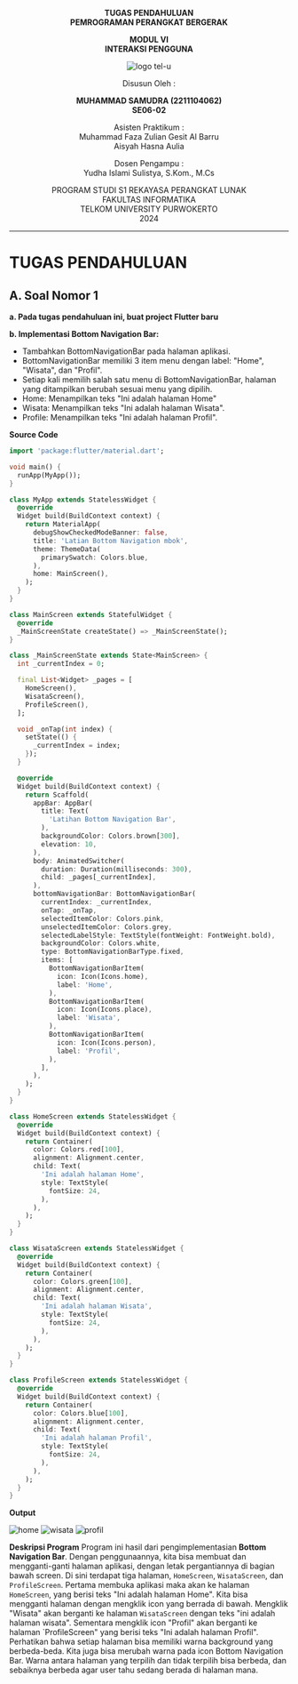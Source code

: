 <div align="center">

**TUGAS PENDAHULUAN**  
**PEMROGRAMAN PERANGKAT BERGERAK**

**MODUL VI**  
**INTERAKSI PENGGUNA**

![logo tel-u](https://github.com/user-attachments/assets/3a44181d-9c92-47f6-8cf0-87755117fd99)

Disusun Oleh :

**MUHAMMAD SAMUDRA (2211104062)**  
**SE06-02**

Asisten Praktikum :  
Muhammad Faza Zulian Gesit Al Barru  
Aisyah Hasna Aulia

Dosen Pengampu :  
Yudha Islami Sulistya, S.Kom., M.Cs

PROGRAM STUDI S1 REKAYASA PERANGKAT LUNAK  
FAKULTAS INFORMATIKA  
TELKOM UNIVERSITY PURWOKERTO  
2024

</div>

---

# TUGAS PENDAHULUAN

## A. Soal Nomor 1
**a. Pada tugas pendahuluan ini, buat project Flutter baru**

**b. Implementasi Bottom Navigation Bar:**
   - Tambahkan BottomNavigationBar pada halaman aplikasi.
   - BottomNavigationBar memiliki 3 item menu dengan label: "Home", "Wisata", dan "Profil".
   - Setiap kali memilih salah satu menu di BottomNavigationBar, halaman yang ditampilkan berubah sesuai menu yang dipilih.
   - Home: Menampilkan teks "Ini adalah halaman Home"
   - Wisata: Menampilkan teks "Ini adalah halaman Wisata".
   - Profile: Menampilkan teks "Ini adalah halaman Profil".


**Source Code**
```dart
import 'package:flutter/material.dart';

void main() {
  runApp(MyApp());
}

class MyApp extends StatelessWidget {
  @override
  Widget build(BuildContext context) {
    return MaterialApp(
      debugShowCheckedModeBanner: false,
      title: 'Latian Bottom Navigation mbok',
      theme: ThemeData(
        primarySwatch: Colors.blue,
      ),
      home: MainScreen(),
    );
  }
}

class MainScreen extends StatefulWidget {
  @override
  _MainScreenState createState() => _MainScreenState();
}

class _MainScreenState extends State<MainScreen> {
  int _currentIndex = 0;

  final List<Widget> _pages = [
    HomeScreen(),
    WisataScreen(),
    ProfileScreen(),
  ];

  void _onTap(int index) {
    setState(() {
      _currentIndex = index;
    });
  }

  @override
  Widget build(BuildContext context) {
    return Scaffold(
      appBar: AppBar(
        title: Text(
          'Latihan Bottom Navigation Bar',
        ),
        backgroundColor: Colors.brown[300],
        elevation: 10,
      ),
      body: AnimatedSwitcher(
        duration: Duration(milliseconds: 300),
        child: _pages[_currentIndex],
      ),
      bottomNavigationBar: BottomNavigationBar(
        currentIndex: _currentIndex,
        onTap: _onTap,
        selectedItemColor: Colors.pink,
        unselectedItemColor: Colors.grey,
        selectedLabelStyle: TextStyle(fontWeight: FontWeight.bold),
        backgroundColor: Colors.white,
        type: BottomNavigationBarType.fixed,
        items: [
          BottomNavigationBarItem(
            icon: Icon(Icons.home),
            label: 'Home',
          ),
          BottomNavigationBarItem(
            icon: Icon(Icons.place),
            label: 'Wisata',
          ),
          BottomNavigationBarItem(
            icon: Icon(Icons.person),
            label: 'Profil',
          ),
        ],
      ),
    );
  }
}

class HomeScreen extends StatelessWidget {
  @override
  Widget build(BuildContext context) {
    return Container(
      color: Colors.red[100],
      alignment: Alignment.center,
      child: Text(
        'Ini adalah halaman Home',
        style: TextStyle(
          fontSize: 24,
        ),
      ),
    );
  }
}

class WisataScreen extends StatelessWidget {
  @override
  Widget build(BuildContext context) {
    return Container(
      color: Colors.green[100],
      alignment: Alignment.center,
      child: Text(
        'Ini adalah halaman Wisata',
        style: TextStyle(
          fontSize: 24,
        ),
      ),
    );
  }
}

class ProfileScreen extends StatelessWidget {
  @override
  Widget build(BuildContext context) {
    return Container(
      color: Colors.blue[100],
      alignment: Alignment.center,
      child: Text(
        'Ini adalah halaman Profil',
        style: TextStyle(
          fontSize: 24,
        ),
      ),
    );
  }
}

```

**Output**

![home ](https://github.com/user-attachments/assets/e4523899-c4a4-40a3-a570-8ccc5a4bcc11)
![wisata ](https://github.com/user-attachments/assets/b9b0820a-63af-4e30-89cb-48005b7f6dab)
![profil ](https://github.com/user-attachments/assets/6033ea83-c9e9-41fa-9264-f9655cb7916e)


**Deskripsi Program**
Program ini hasil dari pengimplementasian **Bottom Navigation Bar**. Dengan penggunaannya, kita bisa membuat dan mengganti-ganti halaman aplikasi, dengan letak pergantiannya di bagian bawah screen. Di sini terdapat tiga halaman, `HomeScreen`, `WisataScreen`, dan `ProfileScreen`. Pertama membuka aplikasi maka akan ke halaman `HomeScreen`, yang berisi teks "Ini adalah halaman Home". Kita bisa mengganti halaman dengan mengklik icon yang berrada di bawah. Mengklik "Wisata" akan berganti ke halaman `WisataScreen` dengan teks "ini adalah halaman wisata". Sementara mengklik icon "Profil" akan berganti ke halaman `ProfileScreen" yang berisi teks "Ini adalah halaman Profil". Perhatikan bahwa setiap halaman bisa memiliki warna background yang berbeda-beda. Kita juga bisa merubah warna pada icon Bottom Navigation Bar. Warna antara halaman yang terpilih dan tidak terpilih bisa berbeda, dan sebaiknya berbeda agar user tahu sedang berada di halaman mana.